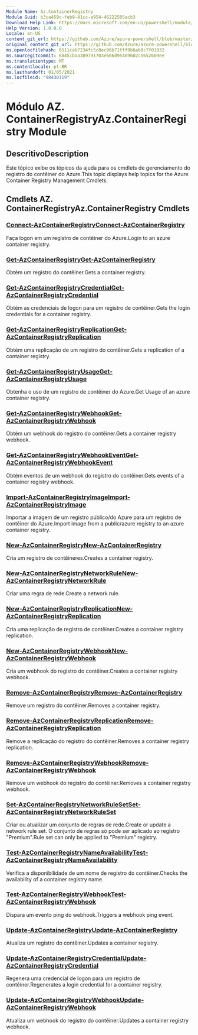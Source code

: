```yaml
---
Module Name: Az.ContainerRegistry
Module Guid: b3ca459c-feb9-41cc-a954-46222505acb3
Download Help Link: https://docs.microsoft.com/en-us/powershell/module/az.containerregistry
Help Version: 1.0.0.0
Locale: en-US
content_git_url: https://github.com/Azure/azure-powershell/blob/master/src/ContainerRegistry/ContainerRegistry/help/Az.ContainerRegistry.md
original_content_git_url: https://github.com/Azure/azure-powershell/blob/master/src/ContainerRegistry/ContainerRegistry/help/Az.ContainerRegistry.md
ms.openlocfilehash: 6511cab7234fc5c8ec96b71fff9b6ab0c7f01932
ms.sourcegitcommit: 68451baa389791703e666d95469602c5652609ee
ms.translationtype: MT
ms.contentlocale: pt-BR
ms.lasthandoff: 01/05/2021
ms.locfileid: "98430119"
---
```

# <span data-ttu-id="883cb-101">Módulo AZ. ContainerRegistry</span><span class="sxs-lookup"><span data-stu-id="883cb-101">Az.ContainerRegistry Module</span></span>
## <span data-ttu-id="883cb-102">Descritivo</span><span class="sxs-lookup"><span data-stu-id="883cb-102">Description</span></span>
<span data-ttu-id="883cb-103">Este tópico exibe os tópicos da ajuda para os cmdlets de gerenciamento do registro do contêiner do Azure.</span><span class="sxs-lookup"><span data-stu-id="883cb-103">This topic displays help topics for the Azure Container Registry Management Cmdlets.</span></span>

## <span data-ttu-id="883cb-104">Cmdlets AZ. ContainerRegistry</span><span class="sxs-lookup"><span data-stu-id="883cb-104">Az.ContainerRegistry Cmdlets</span></span>
### [<span data-ttu-id="883cb-105">Connect-AzContainerRegistry</span><span class="sxs-lookup"><span data-stu-id="883cb-105">Connect-AzContainerRegistry</span></span>](Connect-AzContainerRegistry.md)
<span data-ttu-id="883cb-106">Faça logon em um registro de contêiner do Azure.</span><span class="sxs-lookup"><span data-stu-id="883cb-106">Login to an azure container registry.</span></span>

### [<span data-ttu-id="883cb-107">Get-AzContainerRegistry</span><span class="sxs-lookup"><span data-stu-id="883cb-107">Get-AzContainerRegistry</span></span>](Get-AzContainerRegistry.md)
<span data-ttu-id="883cb-108">Obtém um registro do contêiner.</span><span class="sxs-lookup"><span data-stu-id="883cb-108">Gets a container registry.</span></span>

### [<span data-ttu-id="883cb-109">Get-AzContainerRegistryCredential</span><span class="sxs-lookup"><span data-stu-id="883cb-109">Get-AzContainerRegistryCredential</span></span>](Get-AzContainerRegistryCredential.md)
<span data-ttu-id="883cb-110">Obtém as credenciais de logon para um registro de contêiner.</span><span class="sxs-lookup"><span data-stu-id="883cb-110">Gets the login credentials for a container registry.</span></span>

### [<span data-ttu-id="883cb-111">Get-AzContainerRegistryReplication</span><span class="sxs-lookup"><span data-stu-id="883cb-111">Get-AzContainerRegistryReplication</span></span>](Get-AzContainerRegistryReplication.md)
<span data-ttu-id="883cb-112">Obtém uma replicação de um registro do contêiner.</span><span class="sxs-lookup"><span data-stu-id="883cb-112">Gets a replication of a container registry.</span></span>

### [<span data-ttu-id="883cb-113">Get-AzContainerRegistryUsage</span><span class="sxs-lookup"><span data-stu-id="883cb-113">Get-AzContainerRegistryUsage</span></span>](Get-AzContainerRegistryUsage.md)
<span data-ttu-id="883cb-114">Obtenha o uso de um registro de contêiner do Azure.</span><span class="sxs-lookup"><span data-stu-id="883cb-114">Get Usage of an azure container registry.</span></span>

### [<span data-ttu-id="883cb-115">Get-AzContainerRegistryWebhook</span><span class="sxs-lookup"><span data-stu-id="883cb-115">Get-AzContainerRegistryWebhook</span></span>](Get-AzContainerRegistryWebhook.md)
<span data-ttu-id="883cb-116">Obtém um webhook do registro do contêiner.</span><span class="sxs-lookup"><span data-stu-id="883cb-116">Gets a container registry webhook.</span></span>

### [<span data-ttu-id="883cb-117">Get-AzContainerRegistryWebhookEvent</span><span class="sxs-lookup"><span data-stu-id="883cb-117">Get-AzContainerRegistryWebhookEvent</span></span>](Get-AzContainerRegistryWebhookEvent.md)
<span data-ttu-id="883cb-118">Obtém eventos de um webhook do registro do contêiner.</span><span class="sxs-lookup"><span data-stu-id="883cb-118">Gets events of a container registry webhook.</span></span>

### [<span data-ttu-id="883cb-119">Import-AzContainerRegistryImage</span><span class="sxs-lookup"><span data-stu-id="883cb-119">Import-AzContainerRegistryImage</span></span>](Import-AzContainerRegistryImage.md)
<span data-ttu-id="883cb-120">Importar a imagem de um registro público/do Azure para um registro de contêiner do Azure.</span><span class="sxs-lookup"><span data-stu-id="883cb-120">Import image from a public/azure registry to an azure container registry.</span></span>

### [<span data-ttu-id="883cb-121">New-AzContainerRegistry</span><span class="sxs-lookup"><span data-stu-id="883cb-121">New-AzContainerRegistry</span></span>](New-AzContainerRegistry.md)
<span data-ttu-id="883cb-122">Cria um registro de contêineres.</span><span class="sxs-lookup"><span data-stu-id="883cb-122">Creates a container registry.</span></span>

### [<span data-ttu-id="883cb-123">New-AzContainerRegistryNetworkRule</span><span class="sxs-lookup"><span data-stu-id="883cb-123">New-AzContainerRegistryNetworkRule</span></span>](New-AzContainerRegistryNetworkRule.md)
<span data-ttu-id="883cb-124">Criar uma regra de rede.</span><span class="sxs-lookup"><span data-stu-id="883cb-124">Create a network rule.</span></span>

### [<span data-ttu-id="883cb-125">New-AzContainerRegistryReplication</span><span class="sxs-lookup"><span data-stu-id="883cb-125">New-AzContainerRegistryReplication</span></span>](New-AzContainerRegistryReplication.md)
<span data-ttu-id="883cb-126">Cria uma replicação de registro de contêiner.</span><span class="sxs-lookup"><span data-stu-id="883cb-126">Creates a container registry replication.</span></span>

### [<span data-ttu-id="883cb-127">New-AzContainerRegistryWebhook</span><span class="sxs-lookup"><span data-stu-id="883cb-127">New-AzContainerRegistryWebhook</span></span>](New-AzContainerRegistryWebhook.md)
<span data-ttu-id="883cb-128">Cria um webhook do registro do contêiner.</span><span class="sxs-lookup"><span data-stu-id="883cb-128">Creates a container registry webhook.</span></span>

### [<span data-ttu-id="883cb-129">Remove-AzContainerRegistry</span><span class="sxs-lookup"><span data-stu-id="883cb-129">Remove-AzContainerRegistry</span></span>](Remove-AzContainerRegistry.md)
<span data-ttu-id="883cb-130">Remove um registro do contêiner.</span><span class="sxs-lookup"><span data-stu-id="883cb-130">Removes a container registry.</span></span>

### [<span data-ttu-id="883cb-131">Remove-AzContainerRegistryReplication</span><span class="sxs-lookup"><span data-stu-id="883cb-131">Remove-AzContainerRegistryReplication</span></span>](Remove-AzContainerRegistryReplication.md)
<span data-ttu-id="883cb-132">Remove a replicação do registro do contêiner.</span><span class="sxs-lookup"><span data-stu-id="883cb-132">Removes a container registry replication.</span></span>

### [<span data-ttu-id="883cb-133">Remove-AzContainerRegistryWebhook</span><span class="sxs-lookup"><span data-stu-id="883cb-133">Remove-AzContainerRegistryWebhook</span></span>](Remove-AzContainerRegistryWebhook.md)
<span data-ttu-id="883cb-134">Remove um webhook do registro do contêiner.</span><span class="sxs-lookup"><span data-stu-id="883cb-134">Removes a container registry webhook.</span></span>

### [<span data-ttu-id="883cb-135">Set-AzContainerRegistryNetworkRuleSet</span><span class="sxs-lookup"><span data-stu-id="883cb-135">Set-AzContainerRegistryNetworkRuleSet</span></span>](Set-AzContainerRegistryNetworkRuleSet.md)
<span data-ttu-id="883cb-136">Criar ou atualizar um conjunto de regras de rede.</span><span class="sxs-lookup"><span data-stu-id="883cb-136">Create or update a network rule set.</span></span> <span data-ttu-id="883cb-137">O conjunto de regras só pode ser aplicado ao registro "Premium".</span><span class="sxs-lookup"><span data-stu-id="883cb-137">Rule set can only be applied to "Premium" registry.</span></span>

### [<span data-ttu-id="883cb-138">Test-AzContainerRegistryNameAvailability</span><span class="sxs-lookup"><span data-stu-id="883cb-138">Test-AzContainerRegistryNameAvailability</span></span>](Test-AzContainerRegistryNameAvailability.md)
<span data-ttu-id="883cb-139">Verifica a disponibilidade de um nome de registro do contêiner.</span><span class="sxs-lookup"><span data-stu-id="883cb-139">Checks the availability of a container registry name.</span></span>

### [<span data-ttu-id="883cb-140">Test-AzContainerRegistryWebhook</span><span class="sxs-lookup"><span data-stu-id="883cb-140">Test-AzContainerRegistryWebhook</span></span>](Test-AzContainerRegistryWebhook.md)
<span data-ttu-id="883cb-141">Dispara um evento ping do webhook.</span><span class="sxs-lookup"><span data-stu-id="883cb-141">Triggers a webhook ping event.</span></span>

### [<span data-ttu-id="883cb-142">Update-AzContainerRegistry</span><span class="sxs-lookup"><span data-stu-id="883cb-142">Update-AzContainerRegistry</span></span>](Update-AzContainerRegistry.md)
<span data-ttu-id="883cb-143">Atualiza um registro do contêiner.</span><span class="sxs-lookup"><span data-stu-id="883cb-143">Updates a container registry.</span></span>

### [<span data-ttu-id="883cb-144">Update-AzContainerRegistryCredential</span><span class="sxs-lookup"><span data-stu-id="883cb-144">Update-AzContainerRegistryCredential</span></span>](Update-AzContainerRegistryCredential.md)
<span data-ttu-id="883cb-145">Regenera uma credencial de logon para um registro de contêiner.</span><span class="sxs-lookup"><span data-stu-id="883cb-145">Regenerates a login credential for a container registry.</span></span>

### [<span data-ttu-id="883cb-146">Update-AzContainerRegistryWebhook</span><span class="sxs-lookup"><span data-stu-id="883cb-146">Update-AzContainerRegistryWebhook</span></span>](Update-AzContainerRegistryWebhook.md)
<span data-ttu-id="883cb-147">Atualiza um webhook do registro do contêiner.</span><span class="sxs-lookup"><span data-stu-id="883cb-147">Updates a container registry webhook.</span></span>

